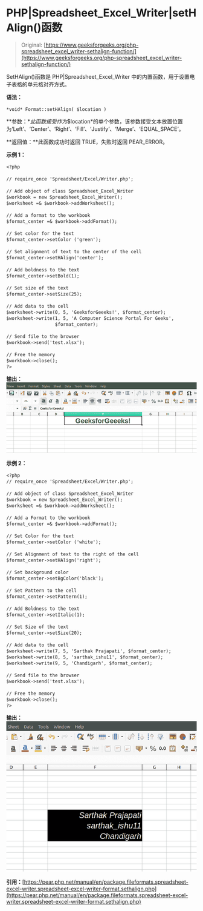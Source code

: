 # PHP|Spreadsheet_Excel_Writer|setHAlign()函数

> Original: [https://www.geeksforgeeks.org/php-spreadsheet_excel_writer-sethalign-function/](https://www.geeksforgeeks.org/php-spreadsheet_excel_writer-sethalign-function/)

SetHAlign()函数是 PHP|Spreadsheet_Excel_Writer 中的内置函数，用于设置电子表格的单元格对齐方式。

**语法：**

```
*void* Format::setHAlign( $location )
```

**参数：**此函数接受作为*$location*的单个参数，该参数接受文本放置位置为‘Left’、‘Center’、‘Right’、‘Fill’、‘Justify’、‘Merge’、‘EQUAL_SPACE’。

**返回值：**此函数成功时返回 TRUE，失败时返回 PEAR_ERROR。

**示例 1：**

```
<?php

// require_once 'Spreadsheet/Excel/Writer.php';

// Add object of class Spreadsheet_Excel_Writer
$workbook = new Spreadsheet_Excel_Writer();
$worksheet =& $workbook->addWorksheet();

// Add a format to the workbook
$format_center =& $workbook->addFormat();

// Set color for the text 
$format_center->setColor ('green');

// Set alignment of text to the center of the cell 
$format_center->setHAlign('center');

// Add boldness to the text 
$format_center->setBold(1);

// Set size of the text
$format_center->setSize(25);

// Add data to the cell
$worksheet->write(0, 5, 'GeeksforGeeeks!', $format_center);
$worksheet->write(1, 5, 'A Computer Science Portal For Geeks',
                  $format_center);

// Send file to the browser
$workbook->send('test.xlsx');

// Free the memory
$workbook->close();
?>
```

**输出：**
![](img/8fc4575a1e496402e42242b8f7a3f16f.png)

**示例 2：**

```
<?php
// require_once 'Spreadsheet/Excel/Writer.php';

// Add object of class Spreadsheet_Excel_Writer
$workbook = new Spreadsheet_Excel_Writer();
$worksheet =& $workbook->addWorksheet();

// Add a Format to the workbook
$format_center =& $workbook->addFormat();

// Set Color for the text 
$format_center->setColor ('white');

// Set Alignment of text to the right of the cell 
$format_center->setHAlign('right');

// Set background color
$format_center->setBgColor('black');

// Set Pattern to the cell
$format_center->setPattern(1);

// Add Boldness to the text 
$format_center->setItalic(1);

// Set Size of the text
$format_center->setSize(20);

// Add data to the cell
$worksheet->write(7, 5, 'Sarthak Prajapati', $format_center);
$worksheet->write(8, 5, 'sarthak_ishu11', $format_center);
$worksheet->write(9, 5, 'Chandigarh', $format_center);

// Send file to the browser
$workbook->send('test.xlsx');

// Free the memory
$workbook->close();
?>
```

**输出：**
![](img/3e39f3188137166a2d9372e34c614804.png)

**引用：**[https://pear.php.net/manual/en/package.fileformats.spreadsheet-excel-writer.spreadsheet-excel-writer-format.sethalign.php](https://pear.php.net/manual/en/package.fileformats.spreadsheet-excel-writer.spreadsheet-excel-writer-format.sethalign.php)